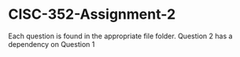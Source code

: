 # CISC-352-Assignment-2

Each question is found in the appropriate file folder. 
Question 2 has a dependency on Question 1

